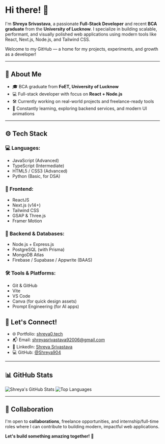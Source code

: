 # Hi there! 👋

I'm **Shreya Srivastava**, a passionate **Full-Stack Developer** and recent **BCA graduate** from the **University of Lucknow**. I specialize in building scalable, performant, and visually polished web applications using modern tools like React, Next.js, Node.js, and Tailwind CSS.

Welcome to my GitHub — a home for my projects, experiments, and growth as a developer!

---

## 🧠 About Me

- 🎓 BCA graduate from **FoET, University of Lucknow**
- 💻 Full-stack developer with focus on **React + Node.js**
- 🛠️ Currently working on real-world projects and freelance-ready tools
- 🌱 Constantly learning, exploring backend services, and modern UI animations

---

## ⚙️ Tech Stack

### 💻 Languages:
- JavaScript (Advanced)
- TypeScript (Intermediate)
- HTML5 / CSS3 (Advanced)
- Python (Basic, for DSA)

### 🚀 Frontend:
- ReactJS
- Next.js (v14+)
- Tailwind CSS
- GSAP & Three.js
- Framer Motion

### 🔧 Backend & Databases:
- Node.js + Express.js
- PostgreSQL (with Prisma)
- MongoDB Atlas
- Firebase / Supabase / Appwrite (BAAS)

### 🛠️ Tools & Platforms:
- Git & GitHub
- Vite
- VS Code
- Canva (for quick design assets)
- Prompt Engineering (for AI apps)


## 🤝 Let's Connect!

- 🌐 Portfolio: [shreya0.tech](https://www.shreya0.tech/)
- 📬 Email: [shreyasrivastava92006@gmail.com](mailto:shreyasrivastava92006@gmail.com)
- 💼 LinkedIn: [Shreya Srivastava](https://www.linkedin.com/in/shreya-srivastava-2b11b225b/)
- 💻 GitHub: [@Shreya904](https://github.com/Shreya904)

---

## 📊 GitHub Stats

![Shreya's GitHub Stats](https://github-readme-stats.vercel.app/api?username=Shreya904&show_icons=true&theme=radical)
![Top Languages](https://github-readme-stats.vercel.app/api/top-langs/?username=Shreya904&layout=compact&theme=radical)

---

## 🤝 Collaboration

I'm open to **collaborations**, freelance opportunities, and internship/full-time roles where I can contribute to building modern, impactful web applications.

**Let's build something amazing together!** 🚀
